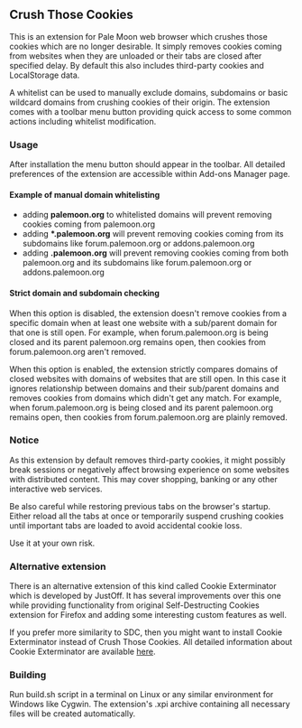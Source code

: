 ## Crush Those Cookies
This is an extension for Pale Moon web browser which crushes those cookies which are no longer desirable. It simply removes cookies coming from websites when they are unloaded or their tabs are closed after specified delay. By default this also includes third-party cookies and LocalStorage data.

A whitelist can be used to manually exclude domains, subdomains or basic wildcard domains from crushing cookies of their origin. The extension comes with a toolbar menu button providing quick access to some common actions including whitelist modification.

### Usage
After installation the menu button should appear in the toolbar. All detailed preferences of the extension are accessible within Add-ons Manager page.

#### Example of manual domain whitelisting
- adding __palemoon.&#8203;org__ to whitelisted domains will prevent removing cookies coming from palemoon.org
- adding __*.palemoon.org__ will prevent removing cookies coming from its subdomains like forum.palemoon.org or addons.palemoon.org
- adding __.palemoon.org__ will prevent removing cookies coming from both palemoon.org and its subdomains like forum.palemoon.org or addons.palemoon.org

#### Strict domain and subdomain checking
When this option is disabled, the extension doesn't remove cookies from a specific domain when at least one website with a sub/parent domain for that one is still open. For example, when forum.palemoon.org is being closed and its parent palemoon.org remains open, then cookies from forum.palemoon.org aren't removed.

When this option is enabled, the extension strictly compares domains of closed websites with domains of websites that are still open. In this case it ignores relationship between domains and their sub/parent domains and removes cookies from domains which didn't get any match. For example, when forum.palemoon.org is being closed and its parent palemoon.org remains open, then cookies from forum.palemoon.org are plainly removed.

### Notice
As this extension by default removes third-party cookies, it might possibly break sessions or negatively affect browsing experience on some websites with distributed content. This may cover shopping, banking or any other interactive web services.

Be also careful while restoring previous tabs on the browser's startup. Either reload all the tabs at once or temporarily suspend crushing cookies until important tabs are loaded to avoid accidental cookie loss.

Use it at your own risk.

### Alternative extension
There is an alternative extension of this kind called Cookie Exterminator which is developed by JustOff. It has several improvements over this one while providing functionality from original Self-Destructing Cookies extension for Firefox and adding some interesting custom features as well.

If you prefer more similarity to SDC, then you might want to install Cookie Exterminator instead of Crush Those Cookies. All detailed information about Cookie Exterminator are available [here](https://addons.mozilla.org/en-US/firefox/addon/cookies-exterminator/).

### Building
Run build.sh script in a terminal on Linux or any similar environment for Windows like Cygwin. The extension's .xpi archive containing all necessary files will be created automatically.